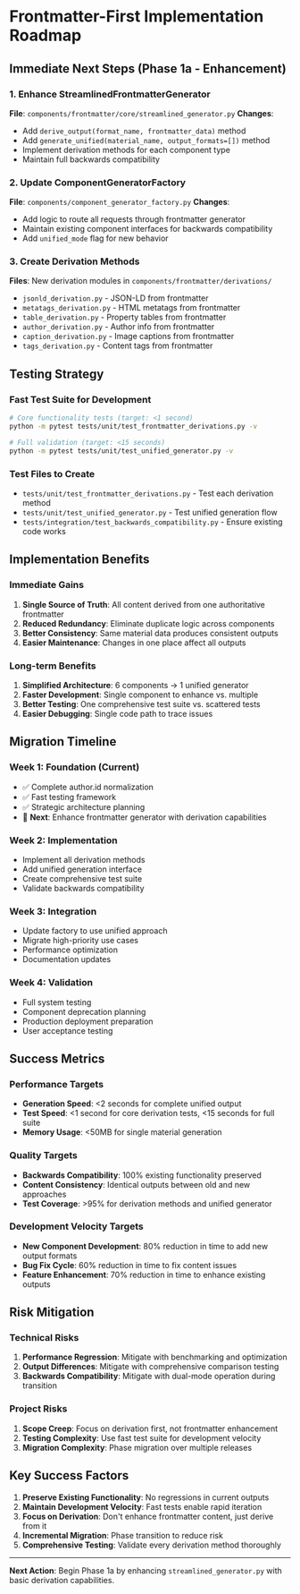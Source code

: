 # Frontmatter-First Implementation Roadmap

## Immediate Next Steps (Phase 1a - Enhancement)

### 1. Enhance StreamlinedFrontmatterGenerator
**File**: `components/frontmatter/core/streamlined_generator.py`
**Changes**:
- Add `derive_output(format_name, frontmatter_data)` method
- Add `generate_unified(material_name, output_formats=[])` method  
- Implement derivation methods for each component type
- Maintain full backwards compatibility

### 2. Update ComponentGeneratorFactory
**File**: `components/component_generator_factory.py`
**Changes**:
- Add logic to route all requests through frontmatter generator
- Maintain existing component interfaces for backwards compatibility
- Add `unified_mode` flag for new behavior

### 3. Create Derivation Methods
**Files**: New derivation modules in `components/frontmatter/derivations/`
- `jsonld_derivation.py` - JSON-LD from frontmatter
- `metatags_derivation.py` - HTML metatags from frontmatter  
- `table_derivation.py` - Property tables from frontmatter
- `author_derivation.py` - Author info from frontmatter
- `caption_derivation.py` - Image captions from frontmatter
- `tags_derivation.py` - Content tags from frontmatter

## Testing Strategy

### Fast Test Suite for Development
```bash
# Core functionality tests (target: <1 second)
python -m pytest tests/unit/test_frontmatter_derivations.py -v

# Full validation (target: <15 seconds) 
python -m pytest tests/unit/test_unified_generator.py -v
```

### Test Files to Create
- `tests/unit/test_frontmatter_derivations.py` - Test each derivation method
- `tests/unit/test_unified_generator.py` - Test unified generation flow
- `tests/integration/test_backwards_compatibility.py` - Ensure existing code works

## Implementation Benefits

### Immediate Gains
1. **Single Source of Truth**: All content derived from one authoritative frontmatter
2. **Reduced Redundancy**: Eliminate duplicate logic across components
3. **Better Consistency**: Same material data produces consistent outputs
4. **Easier Maintenance**: Changes in one place affect all outputs

### Long-term Benefits  
1. **Simplified Architecture**: 6 components → 1 unified generator
2. **Faster Development**: Single component to enhance vs. multiple
3. **Better Testing**: One comprehensive test suite vs. scattered tests
4. **Easier Debugging**: Single code path to trace issues

## Migration Timeline

### Week 1: Foundation (Current)
- ✅ Complete author.id normalization
- ✅ Fast testing framework
- ✅ Strategic architecture planning
- 🎯 **Next**: Enhance frontmatter generator with derivation capabilities

### Week 2: Implementation  
- Implement all derivation methods
- Add unified generation interface
- Create comprehensive test suite
- Validate backwards compatibility

### Week 3: Integration
- Update factory to use unified approach
- Migrate high-priority use cases
- Performance optimization
- Documentation updates

### Week 4: Validation
- Full system testing
- Component deprecation planning
- Production deployment preparation
- User acceptance testing

## Success Metrics

### Performance Targets
- **Generation Speed**: <2 seconds for complete unified output
- **Test Speed**: <1 second for core derivation tests, <15 seconds for full suite
- **Memory Usage**: <50MB for single material generation

### Quality Targets  
- **Backwards Compatibility**: 100% existing functionality preserved
- **Content Consistency**: Identical outputs between old and new approaches
- **Test Coverage**: >95% for derivation methods and unified generator

### Development Velocity Targets
- **New Component Development**: 80% reduction in time to add new output formats
- **Bug Fix Cycle**: 60% reduction in time to fix content issues
- **Feature Enhancement**: 70% reduction in time to enhance existing outputs

## Risk Mitigation

### Technical Risks
1. **Performance Regression**: Mitigate with benchmarking and optimization
2. **Output Differences**: Mitigate with comprehensive comparison testing  
3. **Backwards Compatibility**: Mitigate with dual-mode operation during transition

### Project Risks
1. **Scope Creep**: Focus on derivation first, not frontmatter enhancement
2. **Testing Complexity**: Use fast test suite for development velocity
3. **Migration Complexity**: Phase migration over multiple releases

## Key Success Factors

1. **Preserve Existing Functionality**: No regressions in current outputs
2. **Maintain Development Velocity**: Fast tests enable rapid iteration
3. **Focus on Derivation**: Don't enhance frontmatter content, just derive from it
4. **Incremental Migration**: Phase transition to reduce risk
5. **Comprehensive Testing**: Validate every derivation method thoroughly

---

**Next Action**: Begin Phase 1a by enhancing `streamlined_generator.py` with basic derivation capabilities.